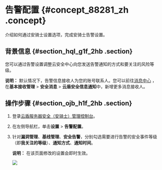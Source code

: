 # 告警配置 {#concept_88281_zh .concept}

介绍如何通过安骑士设置选项，完成安骑士告警设置。

## 背景信息 {#section_hql_g1f_2hb .section}

您可以通过告警设置调整云安全中心向您发送告警通知的方式和要关注的风险等级。

**说明：** 默认情况下，告警信息接收人为您的账号联系人。您可以前往[消息中心](https://notifications.console.aliyun.com/#/subscribeMsg) ，在**基本接收管理** \> **安全消息** \> **云盾安全信息通知**中，新增更多消息接收人。

## 操作步骤 {#section_ojb_h1f_2hb .section}

1.  登录[云盾服务器安全（安骑士）管理控制台](https://yundun.console.aliyun.com/?p=aqs#/)。
2.  在左侧导航栏，单击**设置** \> **告警配置**。
3.  针对**漏洞管理**、**基线管理**、**安全告警**，分别勾选需要进行告警的安全事件等级（即**我关注的等级**）、**通知方式**、**通知时间**。

    **说明：** 在该页面修改的设置会即时生效。

    ![](http://static-aliyun-doc.oss-cn-hangzhou.aliyuncs.com/assets/img/82018/155384212235882_zh-CN.png)


